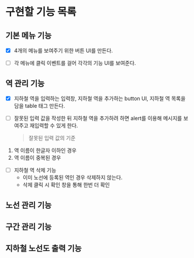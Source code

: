 # 구현할 기능 목록

## 기본 메뉴 기능

- [x] 4개의 메뉴를 보여주기 위한 버튼 UI를 만든다.

- [ ] 각 메뉴에 클릭 이벤트를 걸어 각각의 기능 UI를 보여준다.

## 역 관리 기능

- [x] 지하철 역을 입력하는 입력창, 지하철 역을 추가하는 button UI, 지하철 역 목록을 담을 table 태그 만든다.

- [ ] 잘못된 입력 값을 작성한 뒤 지하철 역을 추가하려 하면 alert를 이용해 메시지를 보여주고 재입력할 수 있게 한다.
  > 잘못된 입력 값의 기준

1. 역 이름이 한글자 이하인 경우
2. 역 이름이 중복된 경우

- [ ] 지하철 역 삭제 기능
  - 이미 노선에 등록된 역인 경우 삭제하지 않는다.
  - 삭제 클릭 시 확인 창을 통해 한번 더 확인

## 노선 관리 기능

## 구간 관리 기능

## 지하철 노선도 출력 기능
